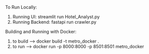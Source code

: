To Run Locally:

1. Running UI: streamlit run Hotel_Analyst.py
2. Running Backend: fastapi run crawler.py 

Building and Running with Docker: 

1. to build --> docker build -t metro_docker .
2. to run --> docker run -p 8000:8000 -p 8501:8501 metro_docker
